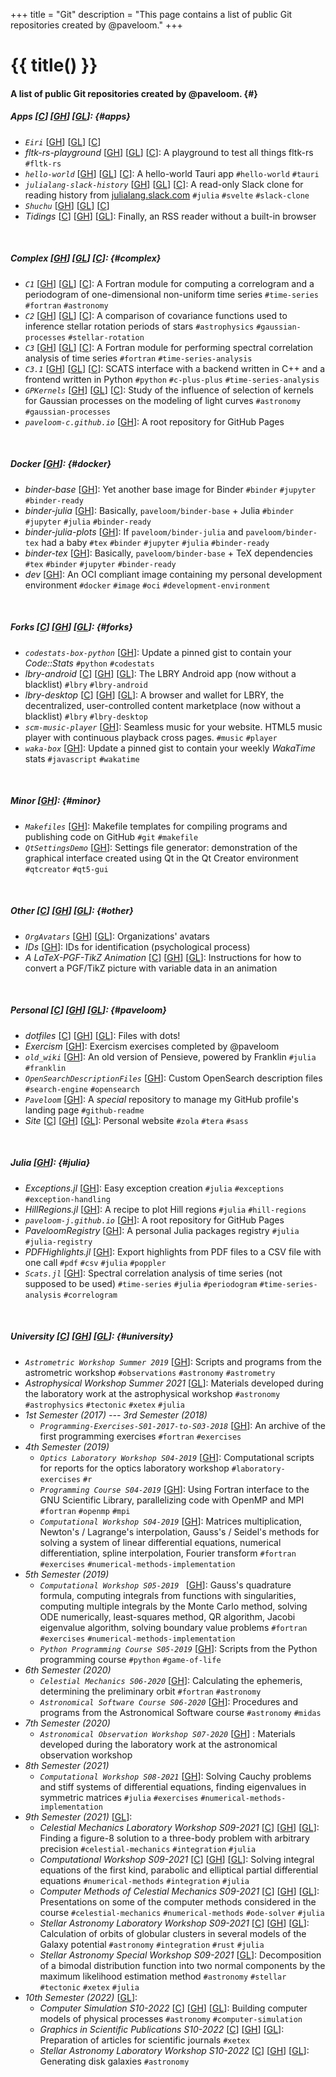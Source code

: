 +++
title = "Git"
description = "This page contains a list of public Git repositories created by @paveloom."
+++

# {{ title() }}
#### A list of public Git repositories created by @paveloom. {#}

##### Apps [[C](https://codeberg.org/paveloom-a)] [[GH](https://github.com/paveloom-a)] [[GL](https://gitlab.com/paveloom-g/apps)]: {#apps}
- *`Eiri`* [[GH](https://github.com/paveloom-a/Eiri)] [[GL](https://gitlab.com/paveloom-g/apps/Eiri)] [[C](https://codeberg.org/paveloom-a/Eiri)]
- *fltk-rs-playground* [[GH](https://github.com/paveloom-a/fltk-rs-playground)] [[GL](https://gitlab.com/paveloom-g/apps/fltk-rs-playground)] [[C](https://codeberg.org/paveloom-a/fltk-rs-playground)]: A playground to test all things fltk-rs `#fltk-rs`
- *`hello-world`* [[GH](https://github.com/paveloom-a/hello-world)] [[GL](https://gitlab.com/paveloom-g/apps/hello-world)] [[C](https://codeberg.org/paveloom-a/hello-world)]: A hello-world Tauri app `#hello-world` `#tauri`
- *`julialang-slack-history`* [[GH](https://github.com/paveloom-a/julialang-slack-history)] [[GL](https://gitlab.com/paveloom-g/apps/julialang-slack-history)] [[C](https://codeberg.org/paveloom-a/julialang-slack-history)]: A read-only Slack clone for reading history from [julialang.slack.com](https://julialang.slack.com) `#julia` `#svelte` `#slack-clone`
- *`Shuchu`* [[GH](https://github.com/paveloom-a/Shuchu)] [[GL](https://gitlab.com/paveloom-g/apps/Shuchu)] [[C](https://codeberg.org/paveloom-a/Shuchu)]
- *Tidings* [[C](https://codeberg.org/paveloom-a/Tidings)] [[GH](https://github.com/paveloom-a/Tidings/)] [[GL](https://gitlab.com/paveloom-g/apps/Tidings)]: Finally, an RSS reader without a built-in browser

<br>

##### Complex [[GH](https://github.com/paveloom-c)] [[GL](https://gitlab.com/paveloom-g/complex)] [[C](https://codeberg.org/paveloom-c)]: {#complex}
- *`C1`* [[GH](https://github.com/paveloom-c/C1)] [[GL](https://gitlab.com/paveloom-g/complex/C1)] [[C](https://codeberg.org/paveloom-c/C1)]: A Fortran module for computing a correlogram and a periodogram of one-dimensional non-uniform time series `#time-series` `#fortran` `#astronomy`
- *`C2`* [[GH](https://github.com/paveloom-c/C2)] [[GL](https://gitlab.com/paveloom-g/complex/C2)] [[C](https://codeberg.org/paveloom-c/C2)]: A comparison of covariance functions used to inference stellar rotation periods of stars `#astrophysics` `#gaussian-processes` `#stellar-rotation`
- *`C3`* [[GH](https://github.com/paveloom-c/C3)] [[GL](https://gitlab.com/paveloom-g/complex/C3)] [[C](https://codeberg.org/paveloom-c/C3)]: A Fortran module for performing spectral correlation analysis of time series `#fortran` `#time-series-analysis`
- *`C3.1`* [[GH](https://github.com/paveloom-c/C3.1)] [[GL](https://gitlab.com/paveloom-g/complex/C3.1)] [[C](https://codeberg.org/paveloom-c/C3.1)]: SCATS interface with a backend written in C++ and a frontend written in Python `#python` `#c-plus-plus` `#time-series-analysis`
- *`GPKernels`* [[GH](https://github.com/paveloom-c/GPKernels)] [[GL](https://gitlab.com/paveloom-g/complex/GPKernels)] [[C](https://codeberg.org/paveloom-c/GPKernels)]: Study of the influence of selection of kernels for Gaussian processes on the modeling of light curves `#astronomy` `#gaussian-processes`
- *`paveloom-c.github.io`* [[GH](https://github.com/paveloom-c/paveloom-c.github.io)]: A root repository for GitHub Pages

<br>

##### Docker [[GH](https://github.com/paveloom-d)]: {#docker}

- *binder-base* [[GH](https://github.com/paveloom-d/binder-base)]: Yet another base image for Binder `#binder` `#jupyter` `#binder-ready`
- *binder-julia* [[GH](https://github.com/paveloom-d/binder-julia)]: Basically, `paveloom/binder-base` + Julia `#binder` `#jupyter` `#julia` `#binder-ready`
- *binder-julia-plots* [[GH](https://github.com/paveloom-d/binder-julia-plots)]: If `paveloom/binder-julia` and `paveloom/binder-tex` had a baby `#tex` `#binder` `#jupyter` `#julia` `#binder-ready`
- *binder-tex* [[GH](https://github.com/paveloom-d/binder-tex)]: Basically, `paveloom/binder-base` + TeX dependencies `#tex` `#binder` `#jupyter` `#binder-ready`
- *dev* [[GH](https://github.com/paveloom-d/dev)]: An OCI compliant image containing my personal development environment `#docker` `#image` `#oci` `#development-environment`

<br>

##### Forks [[C](https://codeberg.org/paveloom-f/)] [[GH](https://github.com/paveloom-f)] [[GL](https://gitlab.com/paveloom-g/forks)]: {#forks}
- *`codestats-box-python`* [[GH](https://github.com/paveloom-f/codestats-box-python)]: Update a pinned gist to contain your *Code::Stats* `#python` `#codestats`
- *lbry-android* [[C](https://codeberg.org/paveloom-f/lbry-android)] [[GH](https://github.com/paveloom-f/lbry-android)] [[GL](https://gitlab.com/paveloom-g/forks/lbry-android)]: The LBRY Android app (now without a blacklist) `#lbry` `#lbry-android`
- *lbry-desktop* [[C](https://codeberg.org/paveloom-f/lbry-desktop)] [[GH](https://github.com/paveloom-f/lbry-desktop)] [[GL](https://gitlab.com/paveloom-g/forks/lbry-desktop)]: A browser and wallet for LBRY, the decentralized, user-controlled content marketplace (now without a blacklist) `#lbry` `#lbry-desktop`
- *`scm-music-player`* [[GH](https://github.com/paveloom-f/scm-music-player)]: Seamless music for your website. HTML5 music player with continuous playback cross pages. `#music` `#player`
- *`waka-box`* [[GH](https://github.com/paveloom-f/waka-box)]: Update a pinned gist to contain your weekly _WakaTime_ stats `#javascript` `#wakatime`

<br>

##### Minor [[GH](https://github.com/paveloom-m)]: {#minor}
- *`Makefiles`* [[GH](https://github.com/paveloom-m/Makefiles)]: Makefile templates for compiling programs and publishing code on GitHub `#git` `#makefile`
- *`QtSettingsDemo`* [[GH](https://github.com/paveloom-m/QtSettingsDemo)]: Settings file generator: demonstration of the graphical interface created using Qt in the Qt Creator environment `#qtcreator` `#qt5-gui`

<br>

##### Other [[C](https://codeberg.org/paveloom-o)] [[GH](https://github.com/paveloom-o)] [[GL](https://gitlab.com/paveloom-g/other)]: {#other}
- *`OrgAvatars`* [[GH](https://github.com/paveloom-o/OrgAvatars)] [[GL](https://gitlab.com/paveloom-g/other/OrgAvatars)]: Organizations' avatars
- *IDs* [[GH](https://github.com/paveloom-o/IDs)]: IDs for identification (psychological process)
- *A LaTeX-PGF-TikZ Animation* [[C](https://codeberg.org/paveloom-o/A-LaTeX-PGF-TikZ-Animation)] [[GH](https://github.com/paveloom-o/A-LaTeX-PGF-TikZ-Animation)] [[GL](https://gitlab.com/paveloom-g/other/a-latex-pgf-tikz-animation)]: Instructions for how to convert a PGF/TikZ picture with variable data in an animation

<br>

##### Personal [[C](https://codeberg.org/Paveloom)] [[GH](https://github.com/Paveloom)] [[GL](https://gitlab.com/paveloom-g/personal)]: {#paveloom}
- *dotfiles* [[C](https://codeberg.org/paveloom/dotfiles)] [[GH](https://github.com/Paveloom/dotfiles)] [[GL](https://gitlab.com/paveloom-g/personal/dotfiles)]: Files with dots!
- *Exercism* [[GH](https://github.com/Paveloom/Exercism)]: Exercism exercises completed by @paveloom
- *`old_wiki`* [[GH](https://github.com/Paveloom/old_wiki)]: An old version of Pensieve, powered by Franklin `#julia` `#franklin`
- *`OpenSearchDescriptionFiles`* [[GH](https://github.com/Paveloom/OpenSearchDescriptionFiles)]: Custom OpenSearch description files  `#search-engine` `#opensearch`
- *`Paveloom`* [[GH](https://github.com/Paveloom/Paveloom)]: A *special* repository to manage my GitHub profile's landing page `#github-readme`
- *Site* [[C](https://codeberg.org/paveloom/pages)] [[GH](https://github.com/Paveloom/paveloom.github.io)] [[GL](https://gitlab.com/paveloom-g/personal/site)]: Personal website `#zola` `#tera` `#sass`

<br>

##### Julia [[GH](https://github.com/paveloom-j)]: {#julia}
- *Exceptions.jl* [[GH](https://github.com/paveloom-j/Exceptions.jl)]: Easy exception creation `#julia` `#exceptions` `#exception-handling`
- *HillRegions.jl* [[GH](https://github.com/paveloom-j/HillRegions.jl)]: A recipe to plot Hill regions `#julia` `#hill-regions`
- *`paveloom-j.github.io`* [[GH](https://github.com/paveloom-j/paveloom-j.github.io)]: A root repository for GitHub Pages
- *PaveloomRegistry* [[GH](https://github.com/paveloom-j/PaveloomRegistry)]: A personal Julia packages registry `#julia` `#julia-registry`
- *PDFHighlights.jl* [[GH](https://github.com/paveloom-j/PDFHighlights.jl)]: Export highlights from PDF files to a CSV file with one call `#pdf` `#csv` `#julia` `#poppler`
- *`Scats.jl`* [[GH](https://github.com/paveloom-j/Scats.jl)]: Spectral correlation analysis of time series (not supposed to be used) `#time-series` `#julia` `#periodogram` `#time-series-analysis` `#correlogram`

<br>

##### University [[C](https://codeberg.org/paveloom-university)] [[GH](https://github.com/paveloom-university)] [[GL](https://gitlab.com/paveloom-g/university)]: {#university}
- *`Astrometric Workshop Summer 2019`* [[GH](https://github.com/paveloom-university/Astrometric-Workshop-Summer-2019)]: Scripts and programs from the astrometric workshop `#observations`  `#astronomy` `#astrometry`
- *Astrophysical Workshop Summer 2021* [[GL](https://gitlab.com/paveloom-g/university/astrophysical-workshop-summer-2021)]: Materials developed during the laboratory work at the astrophysical workshop `#astronomy` `#astrophysics` `#tectonic` `#xetex` `#julia`
- *1st Semester (2017) --- 3rd Semester (2018)*
  - *`Programming-Exercises-S01-2017-to-S03-2018`* [[GH](https://github.com/paveloom-university/Programming-Exercises-S01-2017-to-S03-2018)]: An archive of the first programming exercises `#fortran` `#exercises`
- *4th Semester (2019)*
  - *`Optics Laboratory Workshop S04-2019`* [[GH](https://github.com/paveloom-university/Optics-Laboratory-Workshop-S04-2019)]: Computational scripts for reports for the optics laboratory workshop `#laboratory-exercises` `#r`
  - *`Programming Course S04-2019`* [[GH](https://github.com/paveloom-university/Programming-Course-S04-2019)]: Using Fortran interface to the GNU Scientific Library, parallelizing code with OpenMP and MPI `#fortran` `#openmp` `#mpi`
  - *`Computational Workshop S04-2019`* [[GH](https://github.com/paveloom-university/Computational-Workshop-S04-2019)]: Matrices multiplication, Newton's / Lagrange's interpolation, Gauss's / Seidel's methods for solving a system of linear differential equations, numerical differentiation, spline interpolation, Fourier transform `#fortran` `#exercises` `#numerical-methods-implementation`
- *5th Semester (2019)*
  - *`Computational Workshop S05-2019 `* [[GH](https://github.com/paveloom-university/Computational-Workshop-S05-2019)]: Gauss's quadrature formula, computing integrals from functions with singularities, computing multiple integrals by the Monte Carlo method, solving ODE numerically, least-squares method, QR algorithm, Jacobi eigenvalue algorithm, solving boundary value problems `#fortran` `#exercises` `#numerical-methods-implementation`
  - *`Python Programming Course S05-2019`* [[GH](https://github.com/paveloom-university/Python-Programming-Course-S05-2019)]: Scripts from the Python programming course `#python` `#game-of-life`
- *6th Semester (2020)*
  - *`Celestial Mechanics S06-2020`* [[GH](https://github.com/paveloom-university/Celestial-Mechanics-S06-2020)]: Calculating the ephemeris, determining the preliminary orbit `#fortran` `#astronomy`
  - *`Astronomical Software Course S06-2020`* [[GH](https://github.com/paveloom-university/Astronomical-Software-Course-S06-2020)]: Procedures and programs from the Astronomical Software course `#astronomy` `#midas`
- *7th Semester (2020)*
  - *`Astronomical Observation Workshop S07-2020`* [[GH](https://github.com/paveloom-university/Astronomical-Observation-Workshop-S07-2020)] : Materials developed during the laboratory work at the astronomical observation workshop
- *8th Semester (2021)*
  - *`Computational Workshop S08-2021`* [[GH](https://github.com/paveloom-university/Computational-Workshop-S08-2021)]: Solving Cauchy problems and stiff systems of differential equations, finding eigenvalues in symmetric matrices `#julia` `#exercises` `#numerical-methods-implementation`
- *9th Semester (2021)* [[GL](https://gitlab.com/paveloom-g/university/s09-2021)]:
  - *Celestial Mechanics Laboratory Workshop S09-2021* [[C](https://codeberg.org/paveloom-university/Celestial-Mechanics-Laboratory-Workshop-S09-2021)] [[GH](https://github.com/paveloom-university/Celestial-Mechanics-Laboratory-Workshop-S09-2021)] [[GL](https://gitlab.com/paveloom-g/university/s09-2021/celestial-mechanics-laboratory-workshop)]: Finding a figure-8 solution to a three-body problem with arbitrary precision `#celestial-mechanics` `#integration` `#julia`
  - *Computational Workshop S09-2021* [[C](https://codeberg.org/paveloom-university/Computational-Workshop-S09-2021)] [[GH](https://github.com/paveloom-university/Computational-Workshop-S09-2021)] [[GL](https://gitlab.com/paveloom-g/university/s09-2021/computational-workshop)]: Solving integral equations of the first kind, parabolic and elliptical partial differential equations `#numerical-methods` `#integration` `#julia`
  - *Computer Methods of Celestial Mechanics S09-2021* [[C](https://codeberg.org/paveloom-university/Computer-Methods-of-Celestial-Mechanics-S09-2021)] [[GH](https://github.com/paveloom-university/Computer-Methods-of-Celestial-Mechanics-S09-2021)] [[GL](https://gitlab.com/paveloom-g/university/s09-2021/computer-methods-of-celestial-mechanics)]: Presentations on some of the computer methods considered in the course `#celestial-mechanics` `#numerical-methods` `#ode-solver` `#julia`
  - *Stellar Astronomy Laboratory Workshop S09-2021* [[C](https://codeberg.org/paveloom-university/Stellar-Astronomy-Laboratory-Workshop-S09-2021)] [[GH](https://github.com/paveloom-university/Stellar-Astronomy-Laboratory-Workshop-S09-2021)] [[GL](https://gitlab.com/paveloom-g/university/s09-2021/stellar-astronomy-laboratory-workshop)]: Calculation of orbits of globular clusters in several models of the Galaxy potential `#astronomy` `#integration` `#rust` `#julia`
  - *Stellar Astronomy Special Workshop S09-2021* [[GL](https://gitlab.com/paveloom-g/university/s09-2021/stellar-astronomy-special-workshop)]: Decomposition of a bimodal distribution function into two normal components by the maximum likelihood estimation method `#astronomy` `#stellar` `#tectonic` `#xetex` `#julia`
- *10th Semester (2022)* [[GL](https://gitlab.com/paveloom-g/university/s10-2022)]:
  - *Computer Simulation S10-2022* [[C](https://codeberg.org/paveloom-university/Computer-Simulation-S10-2022)] [[GH](https://github.com/paveloom-university/Computer-Simulation-S10-2022)] [[GL](https://gitlab.com/paveloom-g/university/s10-2022/computer-simulation)]: Building computer models of physical processes `#astronomy` `#computer-simulation`
  - *Graphics in Scientific Publications S10-2022* [[C](https://codeberg.org/paveloom-university/Graphics-in-Scientific-Publications-S10-2022)] [[GH](https://github.com/paveloom-university/Graphics-in-Scientific-Publications-S10-2022)] [[GL](https://gitlab.com/paveloom-g/university/s10-2022/graphics-in-scientific-publications)]: Preparation of articles for scientific journals `#xetex`
  - *Stellar Astronomy Laboratory Workshop S10-2022* [[C](https://codeberg.org/paveloom-university/Stellar-Astronomy-Laboratory-Workshop-S10-2022)] [[GH](https://github.com/paveloom-university/Stellar-Astronomy-Laboratory-Workshop-S10-2022)] [[GL](https://gitlab.com/paveloom-g/university/s10-2022/stellar-astronomy-laboratory-workshop)]: Generating disk galaxies `#astronomy`
